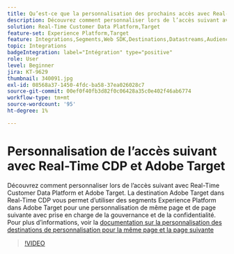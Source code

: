 ```yaml
---
title: Qu’est-ce que la personnalisation des prochains accès avec Real-Time CDP et Adobe Target ?
description: Découvrez comment personnaliser lors de l’accès suivant avec Real-Time Customer Data Platform (CDP) et Adobe Target.
solution: Real-Time Customer Data Platform,Target
feature-set: Experience Platform,Target
feature: Integrations,Segments,Web SDK,Destinations,Datastreams,Audiences,Experience Targeting
topic: Integrations
badgeIntegration: label="Intégration" type="positive"
role: User
level: Beginner
jira: KT-9629
thumbnail: 340091.jpg
exl-id: 08568a37-1450-4fdc-ba58-37ea026028c7
source-git-commit: 00ef0f40fb3d82f0c06428a35c0e402f46ab6774
workflow-type: tm+mt
source-wordcount: '95'
ht-degree: 1%

---
```


# Personnalisation de l’accès suivant avec Real-Time CDP et Adobe Target

Découvrez comment personnaliser lors de l’accès suivant avec Real-Time Customer Data Platform et Adobe Target. La destination Adobe Target dans Real-Time CDP vous permet d’utiliser des segments Experience Platform dans Adobe Target pour une personnalisation de même page et de page suivante avec prise en charge de la gouvernance et de la confidentialité. Pour plus d’informations, voir la [ documentation sur la personnalisation des destinations de personnalisation pour la même page et la page suivante ](https://experienceleague.adobe.com/docs/experience-platform/destinations/ui/activate/configure-personalization-destinations.html)

>[!VIDEO](https://video.tv.adobe.com/v/340091?learn=on)

